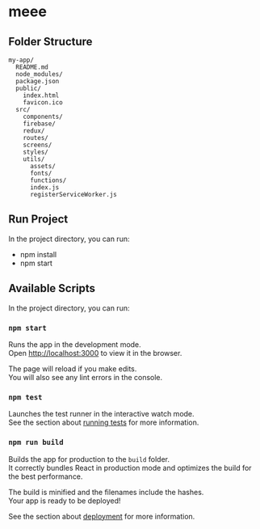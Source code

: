 # meee

## Folder Structure
```
my-app/
  README.md
  node_modules/
  package.json
  public/
    index.html
    favicon.ico
  src/
    components/
    firebase/
    redux/
    routes/
    screens/
    styles/
    utils/
      assets/
      fonts/
      functions/
      index.js
      registerServiceWorker.js
```

## Run Project

In the project directory, you can run:

* npm install
* npm start

## Available Scripts

In the project directory, you can run:

### `npm start`

Runs the app in the development mode.<br>
Open [http://localhost:3000](http://localhost:3000) to view it in the browser.

The page will reload if you make edits.<br>
You will also see any lint errors in the console.

### `npm test`

Launches the test runner in the interactive watch mode.<br>
See the section about [running tests](#running-tests) for more information.

### `npm run build`

Builds the app for production to the `build` folder.<br>
It correctly bundles React in production mode and optimizes the build for the best performance.

The build is minified and the filenames include the hashes.<br>
Your app is ready to be deployed!

See the section about [deployment](#deployment) for more information.